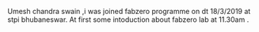 Umesh chandra swain ,i was joined fabzero programme on dt 18/3/2019 at stpi bhubaneswar.
At first some intoduction about fabzero lab at 11.30am .
